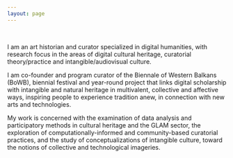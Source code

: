```yaml
---
layout: page
---
```


<br>

I am an art historian and curator specialized in digital humanities, with research focus in the areas of digital cultural heritage, curatorial theory/practice and intangible/audiovisual culture.

I am co-founder and program curator of the Biennale of Western Balkans (BoWB), biennial festival and year-round project that links digital scholarship with intangible and natural heritage in multivalent, collective and affective ways, inspiring people to experience tradition anew, in connection with new arts and technologies.

My work is concerned with the examination of data analysis and participatory methods in cultural heritage and the GLAM sector, the exploration of computationally-informed and community-based curatorial practices, and the study of conceptualizations of intangible culture, toward the notions of collective and technological imageries.



